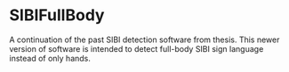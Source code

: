 # SIBIFullBody
A continuation of the past SIBI detection software from thesis. This newer version of software is intended to detect full-body SIBI sign language instead of only hands.
